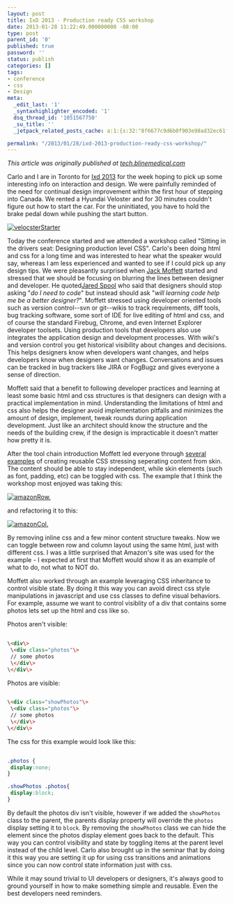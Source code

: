 ```yaml
---
layout: post
title: IxD 2013 - Production ready CSS workshop
date: 2013-01-28 11:22:49.000000000 -08:00
type: post
parent_id: '0'
published: true
password: ''
status: publish
categories: []
tags:
- conference
- css
- Design
meta:
  _edit_last: '1'
  _syntaxhighlighter_encoded: '1'
  dsq_thread_id: '1051567750'
  _su_title: ''
  _jetpack_related_posts_cache: a:1:{s:32:"8f6677c9d6b0f903e98ad32ec61f8deb";a:2:{s:7:"expires";i:1560912354;s:7:"payload";a:3:{i:0;a:1:{s:2:"id";i:3500;}i:1;a:1:{s:2:"id";i:4631;}i:2;a:1:{s:2:"id";i:4028;}}}}

permalink: "/2013/01/28/ixd-2013-production-ready-css-workshop/"
---
```

_This article was originally published at [tech.blinemedical.com](http://tech.blinemedical.com/ixd-2013-production-ready-css-workshop/)_

Carlo and I are in Toronto for [Ixd 2013](http://interaction13.ixda.org/) for the week hoping to pick up some interesting info on interaction and design. We were painfully reminded of the need for continual design improvement within the first hour of stepping into Canada. We rented a Hyundai Veloster and for 30 minutes couldn't figure out how to start the car. For the uninitiated, you have to hold the brake pedal down while pushing the start button.

[![velocsterStarter](http://tech.blinemedical.com/wp-content/uploads/2013/01/velocsterStarter-300x214.jpg)](http://tech.blinemedical.com/wp-content/uploads/2013/01/velocsterStarter.jpg)

Today the conference started and we attended a workshop called "Sitting in the drivers seat: Designing production level CSS". Carlo's been doing html and css for a long time and was interested to hear what the speaker would say, whereas I am less experienced and wanted to see if I could pick up any design tips. We were pleasantly surprised when [Jack Moffett](http://designaday.tumblr.com/) started and stressed that we should be focusing on blurring the lines between designer and developer. He quoted[Jared Spool](http://www.uie.com/about/consultants/) who said that designers should stop asking "_do I need to code_" but instead should ask "_will learning code help me be a better designer?_". Moffett stressed using developer oriented tools such as version control--svn or git--wikis to track requirements, diff tools, bug tracking software, some sort of IDE for live editing of html and css, and of course the standard Firebug, Chrome, and even Internet Explorer developer toolsets. Using production tools that developers also use integrates the application design and development processes. With wiki's and version control you get historical visibility about changes and decisions. This helps designers know when developers want changes, and helps developers know when designers want changes. Conversations and issues can be tracked in bug trackers like JIRA or FogBugz and gives everyone a sense of direction.

Moffett said that a benefit to following developer practices and learning at least some basic html and css structures is that designers can design with a practical implementation in mind. Understanding the limitations of html and css also helps the designer avoid implementation pitfalls and minimizes the amount of design, implement, tweak rounds during application development. Just like an architect should know the structure and the needs of the building crew, if the design is impracticable it doesn't matter how pretty it is.

After the tool chain introduction Moffett led everyone through [several examples](https://github.com/jackmoffett/DriverSeat) of creating reusable CSS stressing seperating content from skin. The content should be able to stay independent, while skin elements (such as font, padding, etc) can be toggled with css. The example that I think the workshop most enjoyed was taking this:

[![amazonRow.](http://tech.blinemedical.com/wp-content/uploads/2013/01/amazonRow.-300x97.png)](http://tech.blinemedical.com/wp-content/uploads/2013/01/amazonRow..png)

and refactoring it to this:

[![amazonCol.](http://tech.blinemedical.com/wp-content/uploads/2013/01/amazonCol.-167x300.png)](http://tech.blinemedical.com/wp-content/uploads/2013/01/amazonCol..png)

By removing inline css and a few minor content structure tweaks. Now we can toggle between row and column layout using the same html, just with different css. I was a little surprised that Amazon's site was used for the example - I expected at first that Moffett would show it as an example of what to do, not what to NOT do.

Moffett also worked through an example leveraging CSS inheritance to control visible state. By doing it this way you can avoid direct css style manipulations in javascript and use css classes to define visual behaviors. For example, assume we want to control visiblity of a div that contains some photos lets set up the html and css like so.

Photos aren't visible:

```html
  
\<div\>  
 \<div class="photos"\>  
 // some photos  
 \</div\>  
\</div\>  

```

Photos are visible:

```html
  
\<div class="showPhotos"\>  
 \<div class="photos"\>  
 // some photos  
 \</div\>  
\</div\>  

```

The css for this example would look like this:

```css
  
.photos {  
 display:none;  
}

.showPhotos .photos{  
 display:block;  
}  

```

By default the photos div isn't visible, however if we added the `showPhotos` class to the parent, the parents display property will override the `photos` display setting it to `block`. By removing the `showPhotos` class we can hide the element since the photos display element goes back to the default. This way you can control visibility and state by toggling items at the parent level instead of the child level. Carlo also brought up in the seminar that by doing it this way you are setting it up for using css transitions and animations since you can now control state information just with css.

While it may sound trivial to UI developers or designers, it's always good to ground yourself in how to make something simple and reusable. Even the best developers need reminders.

